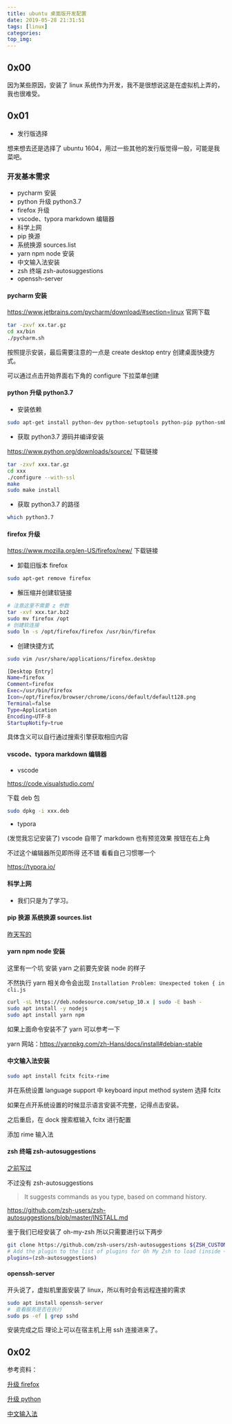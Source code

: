 ```yaml
---
title: ubuntu 桌面版开发配置
date: 2019-05-28 21:31:51
tags: [linux]
categories:
top_img:
---
```


## 0x00

因为某些原因，安装了 linux 系统作为开发，我不是很想说这是在虚拟机上弄的，我也很难受。

<!--more-->

## 0x01

- 发行版选择

想来想去还是选择了 ubuntu 1604，用过一些其他的发行版觉得一般，可能是我菜吧。

### 开发基本需求

- pycharm 安装
- python 升级 python3.7
- firefox 升级
- vscode、typora markdown 编辑器
- 科学上网
- pip 换源
- 系统换源 sources.list
- yarn npm node 安装
- 中文输入法安装
- zsh 终端 zsh-autosuggestions
- openssh-server

#### pycharm 安装

https://www.jetbrains.com/pycharm/download/#section=linux 官网下载

```sh
tar -zxvf xx.tar.gz
cd xx/bin
./pycharm.sh
```

按照提示安装，最后需要注意的一点是 create desktop entry 创建桌面快捷方式。

可以通过点击开始界面右下角的 configure 下拉菜单创建

#### python 升级 python3.7

- 安装依赖

```sh
sudo apt-get install python-dev python-setuptools python-pip python-smbus build-essential libncursesw5-dev libgdbm-dev libc6-dev zlib1g-dev libsqlite3-dev tk-dev libssl-dev openssl libffi-dev
```

- 获取 python3.7 源码并编译安装

https://www.python.org/downloads/source/ 下载链接

```sh
tar -zxvf xxx.tar.gz
cd xxx
./configure --with-ssl
make
sudo make install
```

- 获取 python3.7 的路径

```sh
which python3.7
```

#### firefox 升级

https://www.mozilla.org/en-US/firefox/new/ 下载链接

- 卸载旧版本 firefox

```sh
sudo apt-get remove firefox
```

- 解压缩并创建软链接

```sh
# 注意这里不需要 z 参数
tar -xvf xxx.tar.bz2
sudo mv firefox /opt
# 创建软连接
sudo ln -s /opt/firefox/firefox /usr/bin/firefox
```

- 创建快捷方式

```sh
sudo vim /usr/share/applications/firefox.desktop
```

```sh
[Desktop Entry]
Name=firefox
Comment=firefox
Exec=/usr/bin/firefox
Icon=/opt/firefox/browser/chrome/icons/default/default128.png
Terminal=false
Type=Application
Encoding=UTF-8
StartupNotify=true
```

具体含义可以自行通过搜索引擎获取相应内容

#### vscode、typora markdown 编辑器

- vscode 

https://code.visualstudio.com/ 

下载 deb 包

```sh
sudo dpkg -i xxx.deb
```

- typora

(发觉我忘记安装了) vscode 自带了 markdown 也有预览效果 按钮在右上角

不过这个编辑器所见即所得 还不错 看看自己习惯哪一个

https://typora.io/

#### 科学上网

- 我们只是为了学习。

#### pip 换源 系统换源 sources.list

[昨天写的](https://blog.ronething.cn/20190528-pip-apt.html)

#### yarn npm node 安装

这里有一个坑 安装 yarn 之前要先安装 node 的样子

不然执行 yarn 相关命令会出现 `Installation Problem: Unexpected token { in cli.js`

```sh
curl -sL https://deb.nodesource.com/setup_10.x | sudo -E bash -
sudo apt install -y nodejs
sudo apt install yarn npm
```

如果上面命令安装不了 yarn 可以参考一下

yarn 网站：https://yarnpkg.com/zh-Hans/docs/install#debian-stable

#### 中文输入法安装

```sh
sudo apt install fcitx fcitx-rime
```

并在系统设置 language support 中 keyboard input method system 选择 fcitx

如果在点开系统设置的时候显示语言安装不完整，记得点击安装。

之后重启，在 dock 搜索框输入 fcitx 进行配置

添加 rime 输入法

#### zsh 终端 zsh-autosuggestions

[之前写过](https://blog.ronething.cn/20181122-oh-my-zsh.html)

不过没有 zsh-autosuggestions 

> It suggests commands as you type, based on command history.

https://github.com/zsh-users/zsh-autosuggestions/blob/master/INSTALL.md

鉴于我们已经安装了 oh-my-zsh 所以只需要进行以下两步

```sh
git clone https://github.com/zsh-users/zsh-autosuggestions ${ZSH_CUSTOM:-~/.oh-my-zsh/custom}/plugins/zsh-autosuggestions
# Add the plugin to the list of plugins for Oh My Zsh to load (inside ~/.zshrc):
plugins=(zsh-autosuggestions)
```

#### openssh-server

开头说了，虚拟机里面安装了 linux，所以有时会有远程连接的需求

```sh
sudo apt install openssh-server
#　查看服务是否在执行
sudo ps -ef | grep sshd
```

安装完成之后 理论上可以在宿主机上用 ssh 连接进来了。

## 0x02

参考资料：

[升级 firefox](https://blog.csdn.net/weixin_39278265/article/details/82286724)

[升级 python](https://blog.csdn.net/qq_15260769/article/details/88822620)

[中文输入法](http://blog.topspeedsnail.com/archives/6948)
